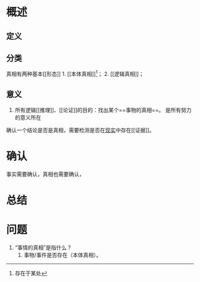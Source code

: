 # 概述
## 定义

## 分类
真相有两种基本[[形态]]
	1. [[本体真相]][^1]；
	2. [[逻辑真相]]；
## 意义
1. 所有逻辑[[推理]]、[[论证]]的目的：找出某个==事物的真相==。 是所有努力的意义所在

确认一个结论是否是真相，需要检测是否在<u>现实</u>中存在[[证据]]。
# 确认
事实需要确认，真相也需要确认，
# 总结
# 问题
1. “事情的真相”是指什么？
	1. 事物/事件是否存在（本体真相）。

[^1]: 存在于某处